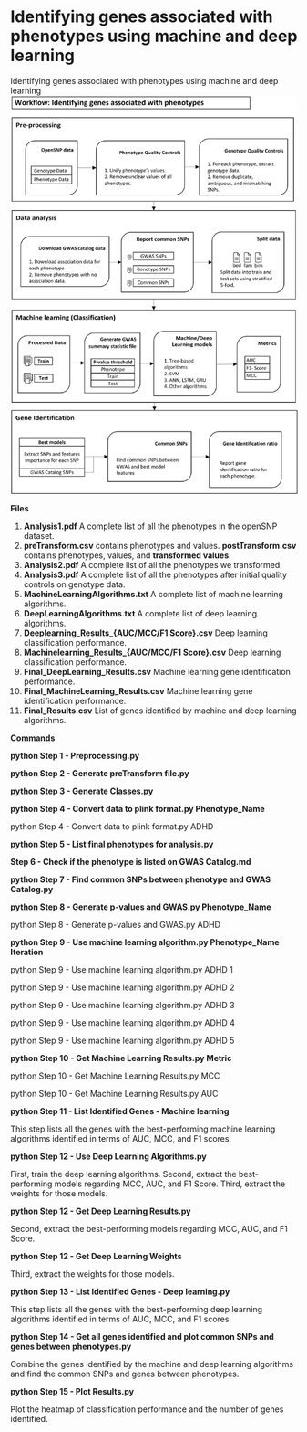 # Identifying genes associated with phenotypes using machine and deep learning 
Identifying genes associated with phenotypes using machine and deep learning 
![alt text](diagrams.png)

**Files**

1. **Analysis1.pdf** A complete list of all the phenotypes in the openSNP dataset.
2. **preTransform.csv** contains phenotypes and values. **postTransform.csv** contains phenotypes, values, and **transformed values**. 
3. **Analysis2.pdf** A complete list of all the phenotypes we transformed.
4. **Analysis3.pdf** A complete list of all the phenotypes after initial quality controls on genotype data.
5. **MachineLearningAlgorithms.txt** A complete list of machine learning algorithms.
6. **DeepLearningAlgorithms.txt** A complete list of deep learning algorithms.
7. **Deeplearning_Results_{AUC/MCC/F1 Score}.csv** Deep learning classification performance.
8. **Machinelearning_Results_{AUC/MCC/F1 Score}.csv** Deep learning classification performance.
8. **Final_DeepLearning_Results.csv** Machine learning gene identification performance.
9. **Final_MachineLearning_Results.csv** Machine learning gene identification performance.
11. **Final_Results.csv** List of genes identified by machine and deep learning algorithms.





**Commands**

**python Step 1 - Preprocessing.py**

**python Step 2 - Generate preTransform file.py**

**python Step 3 - Generate Classes.py**

**python Step 4 - Convert data to plink format.py Phenotype_Name**

python Step 4 - Convert data to plink format.py ADHD

**python Step 5 - List final phenotypes for analysis.py**

**Step 6 - Check if the phenotype is listed on GWAS Catalog.md**

**python Step 7 - Find common SNPs between phenotype and GWAS Catalog.py**

**python Step 8 - Generate p-values and GWAS.py Phenotype_Name**

python Step 8 - Generate p-values and GWAS.py ADHD


**python Step 9 - Use machine learning algorithm.py Phenotype_Name Iteration**

python Step 9 - Use machine learning algorithm.py ADHD 1

python Step 9 - Use machine learning algorithm.py ADHD 2

python Step 9 - Use machine learning algorithm.py ADHD 3

python Step 9 - Use machine learning algorithm.py ADHD 4

python Step 9 - Use machine learning algorithm.py ADHD 5

**python Step 10 - Get Machine Learning Results.py  Metric**

python Step 10 - Get Machine Learning Results.py  MCC

python Step 10 - Get Machine Learning Results.py  AUC


**python Step 11 - List Identified Genes - Machine learning**

This step lists all the genes with the best-performing machine learning algorithms identified in terms of AUC, MCC, and F1 scores.



**python Step 12 - Use Deep Learning Algorithms.py**

First, train the deep learning algorithms. Second, extract the best-performing models regarding MCC, AUC, and F1 Score. Third, extract the weights for those models. 

**python Step 12 - Get Deep Learning Results.py**

 Second, extract the best-performing models regarding MCC, AUC, and F1 Score.

**python Step 12 - Get Deep Learning Weights**

Third, extract the weights for those models. 


**python Step 13 - List Identified Genes - Deep learning.py**

This step lists all the genes with the best-performing deep learning algorithms identified in terms of AUC, MCC, and F1 scores.


**python Step 14 - Get all genes identified and plot common SNPs and genes between phenotypes.py**

Combine the genes identified by the machine and deep learning algorithms and find the common SNPs and genes between phenotypes.

**python Step 15 - Plot Results.py**

Plot the heatmap of classification performance and the number of genes identified.




